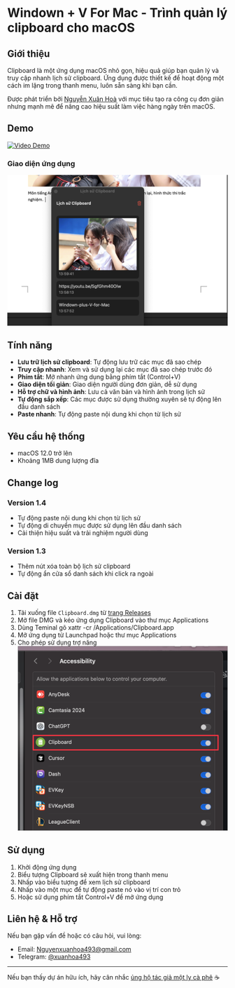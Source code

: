 # Windown + V For Mac - Trình quản lý clipboard cho macOS

## Giới thiệu

Clipboard là một ứng dụng macOS nhỏ gọn, hiệu quả giúp bạn quản lý và truy cập nhanh lịch sử clipboard. Ứng dụng được thiết kế để hoạt động một cách im lặng trong thanh menu, luôn sẵn sàng khi bạn cần.

Được phát triển bởi [Nguyễn Xuân Hoà](https://github.com/nguyenxuanhoa493) với mục tiêu tạo ra công cụ đơn giản nhưng mạnh mẽ để nâng cao hiệu suất làm việc hàng ngày trên macOS.

## Demo

[![Video Demo](https://img.youtube.com/vi/SgfGhm40Olw/0.jpg)](https://youtu.be/SgfGhm40Olw)

### Giao diện ứng dụng

![Giao diện Clipboard](demo/demo.png)

## Tính năng

-   **Lưu trữ lịch sử clipboard**: Tự động lưu trữ các mục đã sao chép
-   **Truy cập nhanh**: Xem và sử dụng lại các mục đã sao chép trước đó
-   **Phím tắt**: Mở nhanh ứng dụng bằng phím tắt (Control+V)
-   **Giao diện tối giản**: Giao diện người dùng đơn giản, dễ sử dụng
-   **Hỗ trợ chữ và hình ảnh**: Lưu cả văn bản và hình ảnh trong lịch sử
-   **Tự động sắp xếp**: Các mục được sử dụng thường xuyên sẽ tự động lên đầu danh sách
-   **Paste nhanh**: Tự động paste nội dung khi chọn từ lịch sử

## Yêu cầu hệ thống

-   macOS 12.0 trở lên
-   Khoảng 1MB dung lượng đĩa

## Change log

### Version 1.4

-   Tự động paste nội dung khi chọn từ lịch sử
-   Tự động di chuyển mục được sử dụng lên đầu danh sách
-   Cải thiện hiệu suất và trải nghiệm người dùng

### Version 1.3

-   Thêm nút xóa toàn bộ lịch sử clipboard
-   Tự động ẩn cửa sổ danh sách khi click ra ngoài

## Cài đặt

1. Tải xuống file `Clipboard.dmg` từ [trang Releases](https://github.com/nguyenxuanhoa493/Windown-plus-V-for-Mac/releases)
2. Mở file DMG và kéo ứng dụng Clipboard vào thư mục Applications
3. Dùng Teminal gõ xattr -cr /Applications/Clipboard.app
4. Mở ứng dụng từ Launchpad hoặc thư mục Applications
5. Cho phép sử dụng trợ năng
   ![Giao diện cấp quyền](demo/image_2.png)

## Sử dụng

1. Khởi động ứng dụng
2. Biểu tượng Clipboard sẽ xuất hiện trong thanh menu
3. Nhấp vào biểu tượng để xem lịch sử clipboard
4. Nhấp vào một mục để tự động paste nó vào vị trí con trỏ
5. Hoặc sử dụng phím tắt Control+V để mở ứng dụng

## Liên hệ & Hỗ trợ

Nếu bạn gặp vấn đề hoặc có câu hỏi, vui lòng:

-   Email: Nguyenxuanhoa493@gmail.com
-   Telegram: [@xuanhoa493](http://t.me/xuanhoa493)

---

Nếu bạn thấy dự án hữu ích, hãy cân nhắc [ủng hộ tác giả một ly cà phê](Sources/Resources/cafe.jpg) ☕
